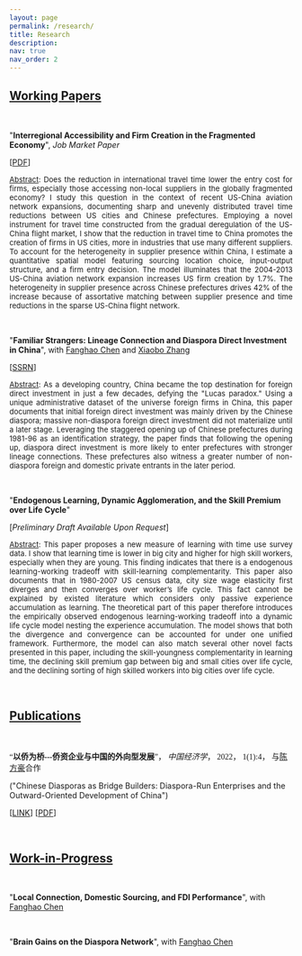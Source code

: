 ```yaml
---
layout: page
permalink: /research/
title: Research
description: 
nav: true
nav_order: 2
---
```




## <u>Working Papers</u>

<p>&nbsp;</p>

"**Interregional Accessibility and Firm Creation in the Fragmented Economy**", *Job Market Paper* 

[<a href="{{ site.url }}/assets/pdf/jmp.pdf" target="_blank">PDF</a>]

<font size="-1">
<p style="text-align: justify"> <ins>Abstract</ins>: Does the reduction in international travel time lower the entry cost for firms, especially those accessing non-local suppliers in the globally fragmented economy? I study this question in the context of recent US-China aviation network expansions, documenting sharp and unevenly distributed travel time reductions between US cities and Chinese prefectures. Employing a novel instrument for travel time constructed from the gradual deregulation of the US-China flight market, I show that the reduction in travel time to China promotes the creation of firms in US cities, more in industries that use many different suppliers. To account for the heterogeneity in supplier presence within China, I estimate a quantitative spatial model featuring sourcing location choice, input-output structure, and a firm entry decision. The model illuminates that the 2004-2013 US-China aviation network expansion increases US firm creation by 1.7%. The heterogeneity in supplier presence across Chinese prefectures drives 42% of the increase because of assortative matching between supplier presence and time reductions in the sparse US-China flight network.</p></font>


<p>&nbsp;</p>

"**Familiar Strangers: Lineage Connection and Diaspora Direct Investment in China**", with [Fanghao Chen](https://fanghaochen.github.io/homepage/) and [Xiaobo Zhang](https://en.gsm.pku.edu.cn/conjsxq.jsp?urltype=tree.TreeTempUrl&wbtreeid=1099&user_id=x.zhang) 

[[SSRN](https://papers.ssrn.com/sol3/papers.cfm?abstract_id=4004159)]

<font size="-1"> 
<p style="text-align: justify"><ins>Abstract</ins>: As a developing country, China became the top destination for foreign direct investment in just a few decades, defying the "Lucas paradox." Using a unique administrative dataset of the universe foreign firms in China, this paper documents that initial foreign direct investment was mainly driven by the Chinese diaspora; massive non-diaspora foreign direct investment did not materialize until a later stage. Leveraging the staggered opening up of Chinese prefectures during 1981-96 as an identification strategy, the paper finds that following the opening up, diaspora direct investment is more likely to enter prefectures with stronger lineage connections. These prefectures also witness a greater number of non-diaspora foreign and domestic private entrants in the later period.</p></font>

<p>&nbsp;</p>

"**Endogenous Learning, Dynamic Agglomeration, and the Skill Premium over Life Cycle**"

[*Preliminary Draft Available Upon Request*]

<font size="-1"> 
<p style="text-align: justify"><ins>Abstract</ins>: This paper proposes a new measure of learning with time use survey data. I show that learning time is lower in big city and higher for high skill workers, especially when they are young. This finding indicates that there is a endogenous learning-working tradeoff with skill-learning complementarity. This paper also documents that in 1980-2007 US census data, city size wage elasticity first diverges and then converges over worker’s life cycle. This fact cannot be explained by existed literature which considers only passive experience accumulation as learning. The theoretical part of this paper therefore introduces the empirically observed endogenous learning-working tradeoff into a dynamic life cycle model nesting the experience accumulation. The model shows that both the divergence and convergence can be accounted for under one unified framework. Furthermore, the model can also match several other novel facts presented in this paper, including the skill-youngness complementarity in learning time, the declining skill premium gap between big and small cities over life cycle, and the declining sorting of high skilled workers into big cities over life cycle.</p></font>


<p>&nbsp;</p>

## <u>Publications</u>

<p>&nbsp;</p>

<a style="font-family: Microsoft Yahei">“**以侨为桥---侨资企业与中国的外向型发展**”， *中国经济学*， 2022， 1(1):4， 与[陈方豪](https://fanghaochen.github.io/homepage/)合作</a>

("Chinese Diasporas as Bridge Builders: Diaspora-Run Enterprises and the Outward-Oriented Development of China")

[[LINK](https://www.jcejournal.com.cn/CN/abstract/abstract3.shtml)] [<a href="{{ site.url }}/assets/pdf/pub1.pdf" target="_blank">PDF</a>]

 
<p>&nbsp;</p>


## <u>Work-in-Progress</u>

<p>&nbsp;</p>

"**Local Connection, Domestic Sourcing, and FDI Performance**", with [Fanghao Chen](https://fanghaochen.github.io/homepage/)

<p>&nbsp;</p>

"**Brain Gains on the Diaspora Network**", with [Fanghao Chen](https://fanghaochen.github.io/homepage/)



